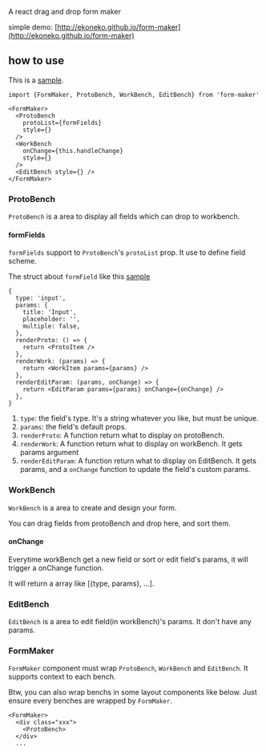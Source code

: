 A react drag and drop form maker

simple demo: [http://ekoneko.github.io/form-maker](http://ekoneko.github.io/form-maker)

## how to use

This is a [sample](https://github.com/ekoneko/form-maker-demo/blob/master/src/index.tsx).

```
import {FormMaker, ProtoBench, WorkBench, EditBench} from 'form-maker'

<FormMaker>
  <ProtoBench
    protoList={formFields}
    style={}
  />
  <WorkBench
    onChange={this.handleChange}
    style={}
  />
  <EditBench style={} />
</FormMaker>
```

### ProtoBench

`ProtoBench` is a area to display all fields which can drop to workbench.

#### formFields

`formFields` support to `ProtoBench`'s `protoList` prop. It use to define field scheme.

The struct about `formField` like this [sample](https://github.com/ekoneko/form-maker-demo/blob/master/src/components/FormFIelds/Input/index.tsx)

```
{
  type: 'input',
  params: {
    title: 'Input',
    placeholder: '',
    multiple: false,
  },
  renderProto: () => {
    return <ProtoItem />
  },
  renderWork: (params) => {
    return <WorkItem params={params} />
  },
  renderEditParam: (params, onChange) => {
    return <EditParam params={params} onChange={onChange} />
  },
}
```

1. `type`: the field's type. It's a string whatever you like, but must be unique.
2. `params`: the field's default props.
3. `renderProto`: A function return what to display on protoBench.
4. `renderWork`: A function return what to display on workBench. It gets params argument
5. `renderEditParam`: A function return what to display on EditBench. It gets params, and a `onChange` function to update the field's custom params.

### WorkBench

`WorkBench` is a area to create and design your form.

You can drag fields from protoBench and drop here, and sort them.

#### onChange

Everytime workBench get a new field or sort or edit field's params, it will trigger a onChange function.

It will return a array like [{type, params}, ...].

### EditBench

`EditBench` is a area to edit field(in workBench)'s params. It don't have any params.

### FormMaker

`FormMaker` component must wrap `ProtoBench`, `WorkBench` and `EditBench`. It supports context to each bench.

Btw, you can also wrap benchs in some layout components like below. Just ensure every benches are wrapped by `FormMaker`.

```
<FormMaker>
  <div class="xxx">
    <ProtoBench>
  </div>
  ...
```
